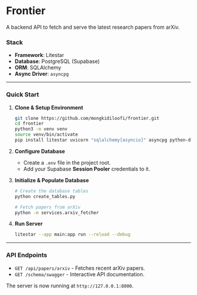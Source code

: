 # Frontier

A backend API to fetch and serve the latest research papers from arXiv.

### Stack

-   **Framework**: Litestar
-   **Database**: PostgreSQL (Supabase)
-   **ORM**: SQLAlchemy
-   **Async Driver**: `asyncpg`

---

### Quick Start

1.  **Clone & Setup Environment**
    ```bash
    git clone https://github.com/mongkidiloofi/frontier.git
    cd frontier
    python3 -m venv venv
    source venv/bin/activate
    pip install litestar uvicorn "sqlalchemy[asyncio]" asyncpg python-dotenv arxiv
    ```

2.  **Configure Database**
    -   Create a `.env` file in the project root.
    -   Add your Supabase **Session Pooler** credentials to it.

3.  **Initialize & Populate Database**
    ```bash
    # Create the database tables
    python create_tables.py

    # Fetch papers from arXiv
    python -m services.arxiv_fetcher
    ```

4.  **Run Server**
    ```bash
    litestar --app main:app run --reload --debug
    ```

---

### API Endpoints

-   `GET /api/papers/arxiv` - Fetches recent arXiv papers.
-   `GET /schema/swagger` - Interactive API documentation.

The server is now running at `http://127.0.0.1:8000`.
